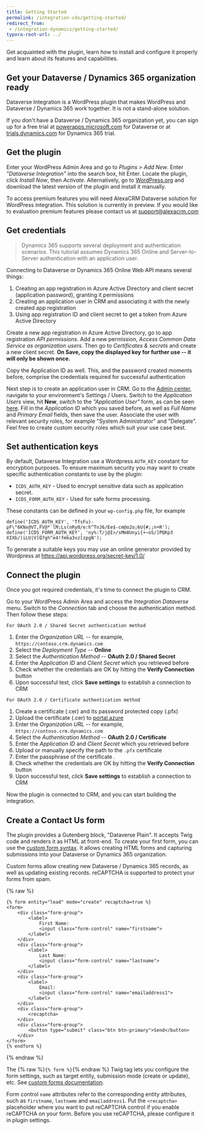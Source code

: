 ```yaml
---
title: Getting Started
permalink: /integration-cds/getting-started/
redirect_from:
 - /integration-dynamics/getting-started/
typora-root-url: ../
---
```


<p class="lead">Get acquainted with the plugin, learn how to install and configure it properly and learn about its features and capabilities.</p>

## Get your Dataverse / Dynamics 365 organization ready

Dataverse Integration is a WordPress plugin that makes WordPress and Dataverse / Dynamics 365 work together. It is not a stand-alone solution.

If you don't have a Dataverse / Dynamics 365 organization yet, you can sign up for a free trial at [powerapps.microsoft.com](https://powerapps.microsoft.com/) for Dataverse or at [trials.dynamics.com](https://trials.dynamics.com/) for Dynamics 365 trial.

## Get the plugin

Enter your WordPress Admin Area and go to *Plugins > Add New*. Enter *"Dataverse Integration"* into the search box, hit Enter. Locate the plugin, click *Install Now*, then *Activate*. Alternatively, go to [WordPress.org](https://wordpress.org/plugins/integration-cds/) and download the latest version of the plugin and install it manually.

To access premium features you will need AlexaCRM Dataverse solution for WordPress integration. This solution is currently in preview. If you would like to evaluation premium features please contact us at [support@alexacrm.com](mailto:support@alexacrm.com)

## Get credentials

> Dynamics 365 supports several deployment and authentication scenarios. This tutorial assumes Dynamics 365 Online and Server-to-Server authentication with an application user.

Connecting to Dataverse or Dynamics 365 Online Web API means several things:

1. Creating an app registration in Azure Active Directory and client secret (application password), granting it permissions
2. Creating an application user in CRM and associating it with the newly created app registration
3. Using app registration ID and client secret to get a token from Azure Active Directory

Create a new app registration in Azure Active Directory, go to app registration *API permissions.* Add a new permission, *Access Common Data Service as organization users.* Then go to *Certificates & secrets* and create a new client secret. **On Save, copy the displayed key for further use -- it will only be shown once.**

Copy the Application ID as well. This, and the password created moments before, comprise the credentials required for successful authentication

Next step is to create an application user in CRM. Go to the [Admin center](https://admin.powerplatform.microsoft.com/), navigate to your environment's Settings / Users. Switch to the *Application Users* view, hit **New**, switch to the *"Application User"* form, as can be seen [here](https://docs.microsoft.com/en-us/dynamics365/customer-engagement/developer/use-multi-tenant-server-server-authentication#manually-create-a--application-user). Fill in the *Application ID* which you saved before, as well as *Full Name* and *Primary Email* fields, then save the user. Associate the user with relevant security roles, for example "System Administrator" and "Delegate". Feel free to create custom security roles which suit your use case best.

## Set authentication keys

By default, Dataverse Integration use a Wordpress `AUTH_KEY` constant for encryption purposes. To ensure maximum security you may want to create specific authentication constants to use by the plugin:
- `ICDS_AUTH_KEY` - Used to encrypt sensitive data such as application secret.
- `ICDS_FORM_AUTH_KEY` - Used for safe forms processing.

These constants can be defined in your `wp-config.php` file, for example
```
define('ICDS_AUTH_KEY', 'TfsFu)- pF\"6KNx@VT,FV@*`lM;Ls(nRy0/e:h^TnJ6/Ee$-cm@o2o;6U{#;;n+R');
define('ICDS_FORM_AUTH_KEY', 'ny%:T/j@I>/sMm8Unyi{+~oS/]PQKp3 XIXb/)iLU|V]Q7gh^e4!fmka3xz[zpgN');
```
To generate a suitable keys you may use an online generator provided by Wordpress at https://api.wordpress.org/secret-key/1.0/

## Connect the plugin

Once you got required credentials, it's time to connect the plugin to CRM.

Go to your WordPress Admin  Area and access the *Integration Dataverse* menu. Switch to the *Connection* tab and choose the authentication method. Then follow these steps:

`For OAuth 2.0 / Shared Secret authentication method`
1. Enter the *Organization URL* -- for example, `https://contoso.crm.dynamics.com`
2. Select the *Deployment Type* -- **Online**
3. Select the *Authentication Method* -- **OAuth 2.0 / Shared Secret**
4. Enter the *Application ID* and *Client Secret* which you retrieved before
5. Check whether the credentials are OK by hitting the **Verify Connection** button
6. Upon successful test, click **Save settings** to establish a connection to CRM

`For OAuth 2.0 / Certificate authentication method`
1. Create a certificate (.cer) and its password protected copy (.pfx)
2. Upload the certificate (.cer) to [portal.azure](https://portal.azure.com/)
3. Enter the *Organization URL* -- for example, `https://contoso.crm.dynamics.com`
4. Select the *Authentication Method* -- **OAuth 2.0 / Certificate**
5. Enter the *Application ID* and *Client Secret* which you retrieved before
6. Upload or manually specify the path to the `.pfx` certificate
7. Enter the passphrase of the certificate .
8. Check whether the credentials are OK by hitting the **Verify Connection** button
9. Upon successful test, click **Save settings** to establish a connection to CRM

Now the plugin is connected to CRM, and you can start building the integration.

## Create a Contact Us form

The plugin provides a Gutenberg block, "Dataverse Plain". It accepts Twig code and renders it as HTML at front-end. To create your first form, you can use the [custom form syntax](/integration-cds/custom-forms/). It allows creating HTML forms and capturing submissions into your Dataverse or Dynamics 365 organization.

Custom forms allow creating new Dataverse / Dynamics 365 records, as well as updating existing records. reCAPTCHA is supported to protect your forms from spam.

{% raw %}
``` twig
{% form entity="lead" mode="create" recaptcha=true %}
<form>
    <div class="form-group">
        <label>
            First Name:
            <input class="form-control" name="firstname">
        </label>
    </div>
    <div class="form-group">
        <label>
            Last Name:
            <input class="form-control" name="lastname">
        </label>
    </div>
    <div class="form-group">
        <label>
            Email:
            <input class="form-control" name="emailaddress1">
        </label>
    </div>
    <div class="form-group">
        <recaptcha>
    </div>
    <div class="form-group">
        <button type="submit" class="btn btn-primary">Send</button>
    </div>
</form>
{% endform %}
```
{% endraw %}

The {% raw %}`{% form %}`{% endraw %} Twig tag lets you configure the form settings, such as target entity, submission mode (create or update), etc. See [custom forms documentation](/integration-cds/custom-forms/).

Form control `name` attributes refer to the corresponding entity attributes, such as `firstname`, `lastname` and `emailaddress1`. Put the `<recaptcha>` placeholder where you want to put reCAPTCHA control if you enable reCAPTCHA on your form. Before you use reCAPTCHA, please configure it in plugin settings.
